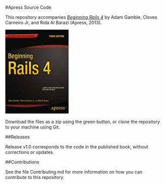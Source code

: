 #Apress Source Code

This repository accompanies [*Beginning Rails 4*](http://www.apress.com/9781430260349) by Adam Gamble, Cloves Carneiro Jr, and Rida Al Barazi (Apress, 2013).

![Cover image](9781430260349.jpg)

Download the files as a zip using the green button, or clone the repository to your machine using Git.

##Releases

Release v1.0 corresponds to the code in the published book, without corrections or updates.

##Contributions

See the file Contributing.md for more information on how you can contribute to this repository.

